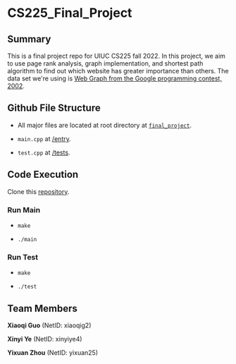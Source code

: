 # CS225_Final_Project

## Summary

This is a final project repo for UIUC CS225 fall 2022. In this project, we aim to use page rank analysis, graph implementation, and shortest path algorithm to find out which website has greater importance than others. The data set we're using is [Web Graph from the Google programming contest, 2002](http://snap.stanford.edu/data/web-Google.html).

## Github File Structure

- All major files are located at root directory at [`final_project`](https://github.com/lucyzhou1031/CS225_Final_Project/tree/main/final_project).

- `main.cpp` at [/entry](https://github.com/lucyzhou1031/CS225_Final_Project/tree/main/final_project/entry).

- `test.cpp` at [/tests](https://github.com/lucyzhou1031/CS225_Final_Project/tree/main/final_project/tests).

## Code Execution

Clone this [repository](https://github.com/lucyzhou1031/CS225_Final_Project/tree/main/final_project).

### Run Main

- `make`

- `./main`

### Run Test

- `make`

- `./test`

## Team Members

**Xiaoqi Guo** (NetID: xiaoqig2)

**Xinyi Ye** (NetID: xinyiye4)

**Yixuan Zhou** (NetID: yixuan25)